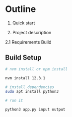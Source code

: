# Outline
1. Quick start

2. Project description 

2.1 Requirements
Build



## Build Setup

```sh
# nvm install or npm install

nvm install 12.3.1

# install dependencies
sudo apt install python3

# run it

python3 app.py input output
```